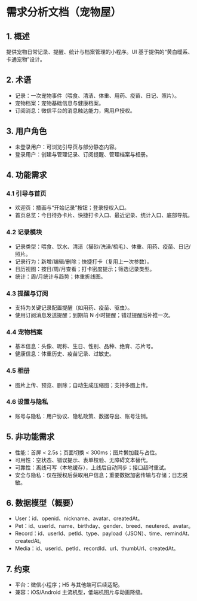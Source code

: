 # 需求分析文档（宠物屋）

## 1. 概述
提供宠物日常记录、提醒、统计与档案管理的小程序。UI 基于提供的“黄白暖系、卡通宠物”设计。

## 2. 术语
- 记录：一次宠物事件（喂食、清洁、体重、用药、疫苗、日记、照片）。
- 宠物档案：宠物基础信息与健康档案。
- 订阅消息：微信平台的消息触达能力，需用户授权。

## 3. 用户角色
- 未登录用户：可浏览引导页与部分静态内容。
- 登录用户：创建与管理记录、订阅提醒、管理档案与相册。

## 4. 功能需求
### 4.1 引导与首页
- 欢迎页：插画与“开始记录”按钮；登录授权入口。
- 首页总览：今日待办卡片、快捷打卡入口、最近记录、统计入口、底部导航。

### 4.2 记录模块
- 记录类型：喂食、饮水、清洁（猫砂/洗澡/梳毛）、体重、用药、疫苗、日记/照片。
- 记录行为：新增/编辑/删除；快捷打卡（复用上一次参数）。
- 日历视图：按日/周/月查看；打卡密度提示；筛选记录类型。
- 统计：周/月统计与趋势；体重折线图。

### 4.3 提醒与订阅
- 支持为关键记录配置提醒（如用药、疫苗、驱虫）。
- 使用订阅消息发送提醒；到期前 N 小时提醒；错过提醒后补推一次。

### 4.4 宠物档案
- 基本信息：头像、昵称、生日、性别、品种、绝育、芯片号。
- 健康信息：体重历史、疫苗记录、过敏史。

### 4.5 相册
- 图片上传、预览、删除；自动生成压缩图；支持多图上传。

### 4.6 设置与隐私
- 账号与隐私：用户协议、隐私政策、数据导出、账号注销。

## 5. 非功能需求
- 性能：首屏 < 2.5s；页面切换 < 300ms；图片懒加载与占位。
- 可用性：空状态、错误提示、表单校验、无障碍文本替代。
- 可靠性：离线可写（本地缓存），上线后自动同步；接口超时重试。
- 安全与隐私：仅在授权后获取用户信息；重要数据加密传输与存储；日志脱敏。

## 6. 数据模型（概要）
- User：id、openid、nickname、avatar、createdAt。
- Pet：id、userId、name、birthday、gender、breed、neutered、avatar。
- Record：id、userId、petId、type、payload（JSON）、time、remindAt、createdAt。
- Media：id、userId、petId、recordId、url、thumbUrl、createdAt。

## 7. 约束
- 平台：微信小程序；H5 与其他端可后续适配。
- 兼容：iOS/Android 主流机型，低端机图片与动画降级。


